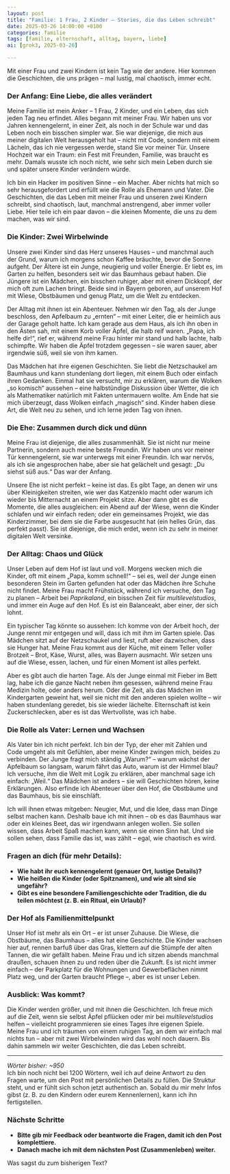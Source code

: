 ```yaml
---
layout: post
title: "Familie: 1 Frau, 2 Kinder – Stories, die das Leben schreibt"
date: 2025-03-26 14:00:00 +0100
categories: familie
tags: [familie, elternschaft, alltag, bayern, liebe]
ai: [grok3, 2025-03-26] 

---
```


<!-- excerpt-start -->
Mit einer Frau und zwei Kindern ist kein Tag wie der andere. Hier kommen die Geschichten, die uns prägen – mal lustig, mal chaotisch, immer echt.
<!-- excerpt-end -->

### Der Anfang: Eine Liebe, die alles verändert
Meine Familie ist mein Anker – 1 Frau, 2 Kinder, und ein Leben, das sich jeden Tag neu erfindet. Alles begann mit meiner Frau. Wir haben uns vor Jahren kennengelernt, in einer Zeit, als noch in der Schule war und das Leben noch ein bisschen simpler war. Sie war diejenige, die mich aus meiner digitalen Welt herausgeholt hat – nicht mit Code, sondern mit einem Lächeln, das ich nie vergessen werde, stand Sie vor meiner Tür. Unsere Hochzeit war ein Traum: ein Fest mit Freunden, Familie, was braucht es mehr. Damals wusste ich noch nicht, wie sehr sich mein Leben durch sie und später unsere Kinder verändern würde.

Ich bin ein Hacker im positiven Sinne – ein Macher. Aber nichts hat mich so sehr herausgefordert und erfüllt wie die Rolle als Ehemann und Vater. Die Geschichten, die das Leben mit meiner Frau und unseren zwei Kindern schreibt, sind chaotisch, laut, manchmal anstrengend, aber immer voller Liebe. Hier teile ich ein paar davon – die kleinen Momente, die uns zu dem machen, was wir sind.

### Die Kinder: Zwei Wirbelwinde
Unsere zwei Kinder sind das Herz unseres Hauses – und manchmal auch der Grund, warum ich morgens schon Kaffee bräuchte, bevor die Sonne aufgeht. Der Ältere ist ein Junge, neugierig und voller Energie. Er liebt es, im Garten zu helfen, besonders seit wir das Baumhaus gebaut haben. Die Jüngere ist ein Mädchen, ein bisschen ruhiger, aber mit einem Dickkopf, der mich oft zum Lachen bringt. Beide sind in Bayern geboren, auf unserem Hof mit Wiese, Obstbäumen und genug Platz, um die Welt zu entdecken.

Der Alltag mit ihnen ist ein Abenteuer. Nehmen wir den Tag, als der Junge beschloss, den Apfelbaum zu „ernten“ – mit einer Leiter, die er heimlich aus der Garage geholt hatte. Ich kam gerade aus dem Haus, als ich ihn oben in den Ästen sah, mit einem Korb voller Äpfel, die halb reif waren. „Papa, ich helfe dir!“, rief er, während meine Frau hinter mir stand und halb lachte, halb schimpfte. Wir haben die Äpfel trotzdem gegessen – sie waren sauer, aber irgendwie süß, weil sie von ihm kamen.

Das Mädchen hat ihre eigenen Geschichten. Sie liebt die Netzschaukel am Baumhaus und kann stundenlang dort liegen, mit einem Buch oder einfach ihren Gedanken. Einmal hat sie versucht, mir zu erklären, warum die Wolken „so komisch“ aussehen – eine halbstündige Diskussion über Wetter, die ich als Mathematiker natürlich mit Fakten untermauern wollte. Am Ende hat sie mich überzeugt, dass Wolken einfach „magisch“ sind. Kinder haben diese Art, die Welt neu zu sehen, und ich lerne jeden Tag von ihnen.

### Die Ehe: Zusammen durch dick und dünn
Meine Frau ist diejenige, die alles zusammenhält. Sie ist nicht nur meine Partnerin, sondern auch meine beste Freundin. Wir haben uns vor meiner Tür kennengelernt, sie war unterwegs mit einer Freundin. Ich war nervös, als ich sie angesprochen habe, aber sie hat gelächelt und gesagt: „Du siehst süß aus.“ Das war der Anfang.

Unsere Ehe ist nicht perfekt – keine ist das. Es gibt Tage, an denen wir uns über Kleinigkeiten streiten, wie wer das Katzenklo macht oder warum ich wieder bis Mitternacht an einem Projekt sitze. Aber dann gibt es die Momente, die alles ausgleichen: ein Abend auf der Wiese, wenn die Kinder schlafen und wir einfach reden; oder ein gemeinsames Projekt, wie das Kinderzimmer, bei dem sie die Farbe ausgesucht hat (ein helles Grün, das perfekt passt). Sie ist diejenige, die mich erdet, wenn ich zu sehr in meiner digitalen Welt versinke.

### Der Alltag: Chaos und Glück
Unser Leben auf dem Hof ist laut und voll. Morgens wecken mich die Kinder, oft mit einem „Papa, komm schnell!“ – sei es, weil der Junge einen besonderen Stein im Garten gefunden hat oder das Mädchen ihre Schuhe nicht findet. Meine Frau macht Frühstück, während ich versuche, den Tag zu planen – Arbeit bei *Paprikaland*, ein bisschen Zeit für *multilevelstudios*, und immer ein Auge auf den Hof. Es ist ein Balanceakt, aber einer, der sich lohnt.

Ein typischer Tag könnte so aussehen: Ich komme von der Arbeit hoch, der Junge rennt mir entgegen und will, dass ich mit ihm im Garten spiele. Das Mädchen sitzt auf der Netzschaukel und liest, ruft aber dazwischen, dass sie Hunger hat. Meine Frau kommt aus der Küche, mit einem Teller voller Brotzeit – Brot, Käse, Wurst, alles, was Bayern ausmacht. Wir setzen uns auf die Wiese, essen, lachen, und für einen Moment ist alles perfekt.

Aber es gibt auch die harten Tage. Als der Junge einmal mit Fieber im Bett lag, habe ich die ganze Nacht neben ihm gesessen, während meine Frau Medizin holte, oder anders herum. Oder die Zeit, als das Mädchen im Kindergarten geweint hat, weil sie nicht mit den anderen spielen wollte – wir haben stundenlang geredet, bis sie wieder lächelte. Elternschaft ist kein Zuckerschlecken, aber es ist das Wertvollste, was ich habe.

### Die Rolle als Vater: Lernen und Wachsen
Als Vater bin ich nicht perfekt. Ich bin der Typ, der eher mit Zahlen und Code umgeht als mit Gefühlen, aber meine Kinder zwingen mich, beides zu verbinden. Der Junge fragt mich ständig „Warum?“ – warum wächst der Apfelbaum so langsam, warum fährt das Auto, warum ist der Himmel blau? Ich versuche, ihm die Welt mit Logik zu erklären, aber manchmal sage ich einfach: „Weil.“ Das Mädchen ist anders – sie will Geschichten hören, keine Erklärungen. Also erfinde ich Abenteuer über den Hof, die Obstbäume und das Baumhaus, bis sie einschläft.

Ich will ihnen etwas mitgeben: Neugier, Mut, und die Idee, dass man Dinge selbst machen kann. Deshalb baue ich mit ihnen – ob es das Baumhaus war oder ein kleines Beet, das wir irgendwann anlegen wollen. Sie sollen wissen, dass Arbeit Spaß machen kann, wenn sie einen Sinn hat. Und sie sollen sehen, dass Familie das ist, was zählt – egal, wie chaotisch es wird.

### Fragen an dich (für mehr Details):
- **Wie habt ihr euch kennengelernt (genauer Ort, lustige Details)?**  
- **Wie heißen die Kinder (oder Spitznamen), und wie alt sind sie ungefähr?**  
- **Gibt es eine besondere Familiengeschichte oder Tradition, die du teilen möchtest (z. B. ein Ritual, ein Urlaub)?**

### Der Hof als Familienmittelpunkt
Unser Hof ist mehr als ein Ort – er ist unser Zuhause. Die Wiese, die Obstbäume, das Baumhaus – alles hat eine Geschichte. Die Kinder wachsen hier auf, rennen barfuß über das Gras, klettern auf die Stümpfe der alten Tannen, die wir gefällt haben. Meine Frau und ich sitzen abends manchmal draußen, schauen ihnen zu und reden über die Zukunft. Es ist nicht immer einfach – der Parkplatz für die Wohnungen und Gewerbeflächen nimmt Platz weg, und der Garten braucht Pflege –, aber es ist unser Leben.

### Ausblick: Was kommt?
Die Kinder werden größer, und mit ihnen die Geschichten. Ich freue mich auf die Zeit, wenn sie selbst Äpfel pflücken oder mir bei *multilevelstudios* helfen – vielleicht programmieren sie eines Tages ihre eigenen Spiele. Meine Frau und ich träumen von einem ruhigen Tag, an dem wir einfach mal nichts tun – aber mit zwei Wirbelwinden wird das wohl noch dauern. Bis dahin sammeln wir weiter Geschichten, die das Leben schreibt.

---

*Wörter bisher: ~950*  
Ich bin noch nicht bei 1200 Wörtern, weil ich auf deine Antwort zu den Fragen warte, um den Post mit persönlichen Details zu füllen. Die Struktur steht, und er fühlt sich schon jetzt authentisch an. Sobald du mir mehr Infos gibst (z. B. zu den Kindern oder eurem Kennenlernen), kann ich ihn fertigstellen. 

### Nächste Schritte
- **Bitte gib mir Feedback oder beantworte die Fragen, damit ich den Post komplettiere.**  
- **Danach mache ich mit dem nächsten Post (Zusammenleben) weiter.**  

Was sagst du zum bisherigen Text?